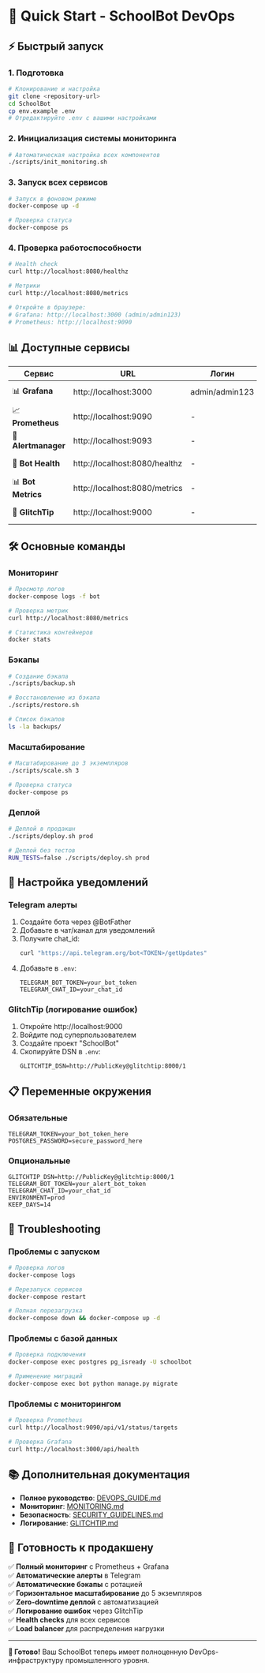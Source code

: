 # 🚀 Quick Start - SchoolBot DevOps

## ⚡ Быстрый запуск

### 1. Подготовка
```bash
# Клонирование и настройка
git clone <repository-url>
cd SchoolBot
cp env.example .env
# Отредактируйте .env с вашими настройками
```

### 2. Инициализация системы мониторинга
```bash
# Автоматическая настройка всех компонентов
./scripts/init_monitoring.sh
```

### 3. Запуск всех сервисов
```bash
# Запуск в фоновом режиме
docker-compose up -d

# Проверка статуса
docker-compose ps
```

### 4. Проверка работоспособности
```bash
# Health check
curl http://localhost:8080/healthz

# Метрики
curl http://localhost:8080/metrics

# Откройте в браузере:
# Grafana: http://localhost:3000 (admin/admin123)
# Prometheus: http://localhost:9090
```

## 📊 Доступные сервисы

| Сервис | URL | Логин | Назначение |
|--------|-----|-------|------------|
| 📊 **Grafana** | http://localhost:3000 | admin/admin123 | Дашборды и визуализация |
| 📈 **Prometheus** | http://localhost:9090 | - | Сбор метрик |
| 🔔 **Alertmanager** | http://localhost:9093 | - | Уведомления |
| 🤖 **Bot Health** | http://localhost:8080/healthz | - | Проверка здоровья |
| 📊 **Bot Metrics** | http://localhost:8080/metrics | - | Метрики бота |
| 🐛 **GlitchTip** | http://localhost:9000 | - | Логирование ошибок |

## 🛠️ Основные команды

### Мониторинг
```bash
# Просмотр логов
docker-compose logs -f bot

# Проверка метрик
curl http://localhost:8080/metrics

# Статистика контейнеров
docker stats
```

### Бэкапы
```bash
# Создание бэкапа
./scripts/backup.sh

# Восстановление из бэкапа
./scripts/restore.sh

# Список бэкапов
ls -la backups/
```

### Масштабирование
```bash
# Масштабирование до 3 экземпляров
./scripts/scale.sh 3

# Проверка статуса
docker-compose ps
```

### Деплой
```bash
# Деплой в продакшн
./scripts/deploy.sh prod

# Деплой без тестов
RUN_TESTS=false ./scripts/deploy.sh prod
```

## 🔧 Настройка уведомлений

### Telegram алерты
1. Создайте бота через @BotFather
2. Добавьте в чат/канал для уведомлений
3. Получите chat_id:
   ```bash
   curl "https://api.telegram.org/bot<TOKEN>/getUpdates"
   ```
4. Добавьте в `.env`:
   ```env
   TELEGRAM_BOT_TOKEN=your_bot_token
   TELEGRAM_CHAT_ID=your_chat_id
   ```

### GlitchTip (логирование ошибок)
1. Откройте http://localhost:9000
2. Войдите под суперпользователем
3. Создайте проект "SchoolBot"
4. Скопируйте DSN в `.env`:
   ```env
   GLITCHTIP_DSN=http://PublicKey@glitchtip:8000/1
   ```

## 📋 Переменные окружения

### Обязательные
```env
TELEGRAM_TOKEN=your_bot_token_here
POSTGRES_PASSWORD=secure_password_here
```

### Опциональные
```env
GLITCHTIP_DSN=http://PublicKey@glitchtip:8000/1
TELEGRAM_BOT_TOKEN=your_alert_bot_token
TELEGRAM_CHAT_ID=your_chat_id
ENVIRONMENT=prod
KEEP_DAYS=14
```

## 🚨 Troubleshooting

### Проблемы с запуском
```bash
# Проверка логов
docker-compose logs

# Перезапуск сервисов
docker-compose restart

# Полная перезагрузка
docker-compose down && docker-compose up -d
```

### Проблемы с базой данных
```bash
# Проверка подключения
docker-compose exec postgres pg_isready -U schoolbot

# Применение миграций
docker-compose exec bot python manage.py migrate
```

### Проблемы с мониторингом
```bash
# Проверка Prometheus
curl http://localhost:9090/api/v1/status/targets

# Проверка Grafana
curl http://localhost:3000/api/health
```

## 📚 Дополнительная документация

- **Полное руководство**: [DEVOPS_GUIDE.md](DEVOPS_GUIDE.md)
- **Мониторинг**: [MONITORING.md](MONITORING.md)
- **Безопасность**: [SECURITY_GUIDELINES.md](SECURITY_GUIDELINES.md)
- **Логирование**: [GLITCHTIP.md](GLITCHTIP.md)

## 🎯 Готовность к продакшену

✅ **Полный мониторинг** с Prometheus + Grafana  
✅ **Автоматические алерты** в Telegram  
✅ **Автоматические бэкапы** с ротацией  
✅ **Горизонтальное масштабирование** до 5 экземпляров  
✅ **Zero-downtime деплой** с автоматизацией  
✅ **Логирование ошибок** через GlitchTip  
✅ **Health checks** для всех сервисов  
✅ **Load balancer** для распределения нагрузки  

---

**🎉 Готово!** Ваш SchoolBot теперь имеет полноценную DevOps-инфраструктуру промышленного уровня. 